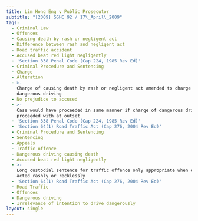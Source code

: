 ```yaml
---
title: Lim Hong Eng v Public Prosecutor
subtitle: "[2009] SGHC 92 / 17\_April\_2009"
tags:
  - Criminal Law
  - Offences
  - Causing death by rash or negligent act
  - Difference between rash and negligent act
  - Road traffic accident
  - Accused beat red light negligently
  - 'Section 338 Penal Code (Cap 224, 1985 Rev Ed)'
  - Criminal Procedure and Sentencing
  - Charge
  - Alteration
  - >-
    Charge of causing death by rash or negligent act amended to charge of
    dangerous driving
  - No prejudice to accused
  - >-
    Case would have proceeded in same manner if charge of dangerous driving
    proceeded with at outset
  - 'Section 338 Penal Code (Cap 224, 1985 Rev Ed)'
  - 'Section 64(1) Road Traffic Act (Cap 276, 2004 Rev Ed)'
  - Criminal Procedure and Sentencing
  - Sentencing
  - Appeals
  - Traffic offence
  - Dangerous driving causing death
  - Accused beat red light negligently
  - >-
    Long custodial sentence for traffic offence only appropriate when offender
    acted rashly or recklessly
  - 'Section 64(1) Road Traffic Act (Cap 276, 2004 Rev Ed)'
  - Road Traffic
  - Offences
  - Dangerous driving
  - Irrelevance of intention to drive dangerously
layout: single
---
```


